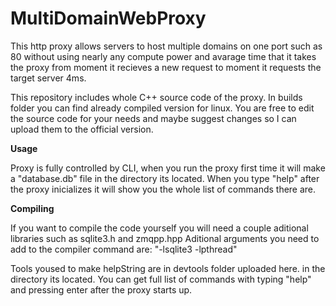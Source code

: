 # MultiDomainWebProxy
This http proxy allows servers to host multiple domains on one port such as 80 without using nearly any compute power and avarage time that it takes the proxy from moment it recieves a new request to moment it requests the target server 4ms.

This repository includes whole C++ source code of the proxy. In builds folder you can find already compiled version for linux. 
You are free to edit the source code for your needs and maybe suggest changes so I can upload them to the official version.



**Usage**

Proxy is fully controlled by CLI, when you run the proxy first time it will make a "database.db" file in the directory its located.
When you type "help" after the proxy inicializes it will show you the whole list of commands there are.



**Compiling**

If you want to compile the code yourself you will need a couple aditional libraries such as sqlite3.h and zmqpp.hpp
Aditional arguments you need to add to the compiler command are: "-lsqlite3 -lpthread"

Tools yoused to make helpString are in devtools folder uploaded here. in the directory its located. 
You can get full list of commands with typing "help" and pressing enter after the proxy starts up.
